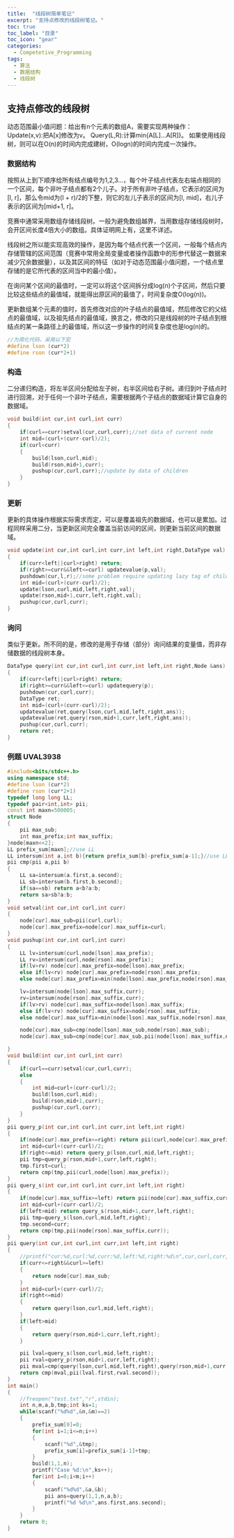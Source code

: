 ```yaml
---
title:  "线段树简单笔记"
excerpt: "支持点修改的线段树笔记。"
toc: true
toc_label: "目录"
toc_icon: "gear"
categories:
  - Competetive_Programming
tags:
  - 算法
  - 数据结构
  - 线段树
---
```


## 支持点修改的线段树

动态范围最小值问题：给出有n个元素的数组A，需要实现两种操作：
Update(x,v):把A[x]修改为v。
Query(L,R):计算min{A[L]...A[R]}。
如果使用线段树，则可以在O(n)的时间内完成建树，O(logn)的时间内完成一次操作。

### 数据结构

按照从上到下顺序给所有结点编号为1,2,3...，每个叶子结点代表左右端点相同的一个区间，每个非叶子结点都有2个儿子。对于所有非叶子结点，它表示的区间为[l, r]，那么令mid为(l + r)/2的下整，则它的左儿子表示的区间为[l, mid]，右儿子表示的区间为[mid+1, r]。

竞赛中通常采用数组存储线段树。一般为避免数组越界，当用数组存储线段树时，会开区间长度4倍大小的数组。具体证明网上有，这里不详述。

线段树之所以能实现高效的操作，是因为每个结点代表一个区间，一般每个结点内存储管辖的区间范围（竞赛中常用全局变量或者操作函数中的形参代替这一数据来减少冗余数据量），以及其区间的特征（如对于动态范围最小值问题，一个结点里存储的是它所代表的区间当中的最小值）。

在询问某个区间的最值时，一定可以将这个区间拆分成log(n)个子区间，然后只要比较这些结点的最值域，就能得出原区间的最值了，时间复杂度O(log(n))。

更新数组某个元素的值时，首先修改对应的叶子结点的最值域，然后修改它的父结点的最值域，以及祖先结点的最值域，换言之，修改的只是线段树的叶子结点到根结点的某一条路径上的最值域，所以这一步操作的时间复杂度也是log(n)的。

```c++
//为简化代码，采用以下宏
#define lson (cur*2)
#define rson (cur*2+1)
```

### 构造

二分递归构造，将左半区间分配给左子树，右半区间给右子树。递归到叶子结点时进行回溯，对于任何一个非叶子结点，需要根据两个子结点的数据域计算它自身的数据域。

```c++
void build(int cur,int curl,int curr)
{
    if(curl==curr)setval(cur,curl,curr);//set data of current node
    int mid=(curl+(curr-curl)/2);
    if(curl<curr)
    {
        build(lson,curl,mid);
        build(rson,mid+1,curr);
        pushup(cur,curl,curr);//update by data of children
    }
}
```

### 更新

更新的具体操作根据实际需求而定，可以是覆盖祖先的数据域，也可以是累加。过程同样采用二分，当更新区间完全覆盖当前访问的区间，则更新当前区间的数据域。

```c++
void update(int cur,int curl,int curr,int left,int right,DataType val)
{
    if(curr<left||curl>right) return;
    if(right>=curr&&left<=curl) updatevalue(p,val);
    pushdown(cur,l,r);//some problem require updating lazy tag of children
    int mid=(curl+(curr-curl)/2);
    update(lson,curl,mid,left,right,val);
    update(rson,mid+1,curr,left,right,val);
    pushup(cur,curl,curr);
}
```

### 询问

类似于更新。所不同的是，修改的是用于存储（部分）询问结果的变量值，而非存储数据的线段树本身。

```c++
DataType query(int cur,int curl,int curr,int left,int right,Node &ans)
{
    if(curr<left||curl>right) return;
    if(right>=curr&&left<=curl) updatequery(p);
    pushdown(cur,curl,curr);
  	DataType ret;
    int mid=(curl+(curr-curl)/2);
    updatevalue(ret,query(lson,curl,mid,left,right,ans));
    updatevalue(ret,query(rson,mid+1,curr,left,right,ans));
    pushup(cur,curl,curr);
    return ret;
}
```

### 例题 UVAL3938

```c++
#include<bits/stdc++.h>
using namespace std;
#define lson (cur*2)
#define rson (cur*2+1)
typedef long long LL;
typedef pair<int,int> pii;
const int maxn=500005;
struct Node
{
    pii max_sub;
    int max_prefix;int max_suffix;
}node[maxn<<2];
LL prefix_sum[maxn];//use LL
LL intersum(int a,int b){return prefix_sum[b]-prefix_sum[a-1];}//use LL
pii cmp(pii a,pii b)
{
    LL sa=intersum(a.first,a.second);
    LL sb=intersum(b.first,b.second);
    if(sa==sb) return a<b?a:b;
    return sa>sb?a:b;
}
void setval(int cur,int curl,int curr)
{
    node[cur].max_sub=pii(curl,curl);
    node[cur].max_prefix=node[cur].max_suffix=curl;
}
void pushup(int cur,int curl,int curr)
{
    LL lv=intersum(curl,node[lson].max_prefix);
    LL rv=intersum(curl,node[rson].max_prefix);
    if(lv>rv) node[cur].max_prefix=node[lson].max_prefix;
    else if(lv<rv) node[cur].max_prefix=node[rson].max_prefix;
    else node[cur].max_prefix=min(node[lson].max_prefix,node[rson].max_prefix);

    lv=intersum(node[lson].max_suffix,curr);
    rv=intersum(node[rson].max_suffix,curr);
    if(lv>rv) node[cur].max_suffix=node[lson].max_suffix;
    else if(lv<rv) node[cur].max_suffix=node[rson].max_suffix;
    else node[cur].max_suffix=min(node[lson].max_suffix,node[rson].max_suffix);

    node[cur].max_sub=cmp(node[lson].max_sub,node[rson].max_sub);
    node[cur].max_sub=cmp(node[cur].max_sub,pii(node[lson].max_suffix,node[rson].max_prefix));

}
void build(int cur,int curl,int curr)
{
    if(curl==curr)setval(cur,curl,curr);
    else
    {
        int mid=curl+(curr-curl)/2;
        build(lson,curl,mid);
        build(rson,mid+1,curr);
        pushup(cur,curl,curr);
    }
}
pii query_p(int cur,int curl,int curr,int left,int right)
{
    if(node[cur].max_prefix<=right) return pii(curl,node[cur].max_prefix);
    int mid=curl+(curr-curl)/2;
    if(right<=mid) return query_p(lson,curl,mid,left,right);
    pii tmp=query_p(rson,mid+1,curr,left,right);
    tmp.first=curl;
    return cmp(tmp,pii(curl,node[lson].max_prefix));
}
pii query_s(int cur,int curl,int curr,int left,int right)
{
    if(node[cur].max_suffix>=left) return pii(node[cur].max_suffix,curr);
    int mid=curl+(curr-curl)/2;
    if(left>mid) return query_s(rson,mid+1,curr,left,right);
    pii tmp=query_s(lson,curl,mid,left,right);
    tmp.second=curr;
    return cmp(tmp,pii(node[rson].max_suffix,curr));
}
pii query(int cur,int curl,int curr,int left,int right)
{
    //printf("cur:%d,curl:%d,curr:%d,left:%d,right:%d\n",cur,curl,curr,left,right);
    if(curr<=right&&curl>=left)
    {
        return node[cur].max_sub;
    }
    int mid=curl+(curr-curl)/2;
    if(right<=mid)
    {
        return query(lson,curl,mid,left,right);
    }
    if(left>mid)
    {
        return query(rson,mid+1,curr,left,right);
    }

    pii lval=query_s(lson,curl,mid,left,right);
    pii rval=query_p(rson,mid+1,curr,left,right);
    pii mval=cmp(query(lson,curl,mid,left,right),query(rson,mid+1,curr,left,right));
    return cmp(mval,pii(lval.first,rval.second));
}
int main()
{
    //freopen("test.txt","r",stdin);
    int n,m,a,b,tmp;int ks=1;
    while(scanf("%d%d",&n,&m)==2)
    {
        prefix_sum[0]=0;
        for(int i=1;i<=n;i++)
        {
            scanf("%d",&tmp);
            prefix_sum[i]=prefix_sum[i-1]+tmp;
        }
        build(1,1,n);
        printf("Case %d:\n",ks++);
        for(int i=0;i<m;i++)
        {
            scanf("%d%d",&a,&b);
            pii ans=query(1,1,n,a,b);
            printf("%d %d\n",ans.first,ans.second);
        }
    }
    return 0;
}
```